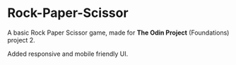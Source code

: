 # Rock-Paper-Scissor
A basic Rock Paper Scissor game, made for <b>The Odin Project</b> (Foundations) project 2.

Added responsive and mobile friendly UI.